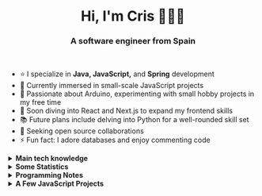 <h1 align="center">Hi, I'm Cris 👋👩‍💻</h1>
<h3 align="center">A software engineer from Spain</h3>

<br />

- ⭐ I specialize in <strong>Java, JavaScript,</strong> and <strong>Spring</strong> development 
- 🚀 Currently immersed in small-scale JavaScript projects 
- 🤖 Passionate about Arduino, experimenting with small hobby projects in my free time 
- 🌱 Soon diving into React and Next.js to expand my frontend skills 
- 📚 Future plans include delving into Python for a well-rounded skill set 
- 🤝 Seeking open source collaborations 
- ⚡ Fun fact: I adore databases and enjoy commenting code

<details>
<summary><strong>Main tech knowledge</strong></summary>
<ul>
  <li>
    <p>
      <p><strong>Back-end Development</strong></p>
      <img alt="java" src="https://img.shields.io/badge/-Java-EC2023?style=flat-square&logo=openjdk&logoColor=white" />
      <img alt="spring" src="https://img.shields.io/badge/-Spring-6DB33F?style=flat-square&logo=spring&logoColor=white" />
      <img alt="springboot" src="https://img.shields.io/badge/-Spring Boot-6DB33F?style=flat-square&logo=springboot&logoColor=white" />
      <img alt="hibernate" src="https://img.shields.io/badge/-Hibernate-59666C?style=flat-square&logo=hibernate&logoColor=white" />
      <img alt="postgresql" src="https://img.shields.io/badge/-PostgreSQL-4169E1?style=flat-square&logo=postgresql&logoColor=white" />
      <img alt="mariadb" src="https://img.shields.io/badge/-MariaDB-003545?style=flat-square&logo=mariadb&logoColor=white" />
    </p>
  </li>
  <li>
    <p>
      <p><strong>Front-end Development</strong></p>
      <img alt="html5" src="https://img.shields.io/badge/-HTML5-E34F26?style=flat-square&logo=html5&logoColor=white" />
      <img alt="css3" src="https://img.shields.io/badge/-CSS3-1572B6?style=flat-square&logo=css3&logoColor=white" />
      <img alt="javascript" src="https://img.shields.io/badge/-JavaScript-F7DF1E?style=flat-square&logo=javascript&logoColor=black" />
      <img alt="react" src="https://img.shields.io/badge/React-097FA5?style=flat-square&logo=react&logoColor=white" />
      <img alt="TailwindCSS" src="https://img.shields.io/badge/Tailwind CSS-%2338B2AC.svg?style=flat-square&logo=tailwind-css&logoColor=white" />
    </p>
  </li>
  <li>
    <p>
      <p><strong>IDEs</strong></p>
      <img alt="visualstudiocode" src="https://img.shields.io/badge/-Visual Studio Code-007ACC?style=flat-square&logo=visualstudiocode&logoColor=white" />
      <img alt="intellijidea" src="https://img.shields.io/badge/-IntelliJ Idea-000000?style=flat-square&logo=intellijidea&logoColor=white" />
      <img alt="eclipseide" src="https://img.shields.io/badge/-Eclipse IDE-2C2255?style=flat-square&logo=eclipseide&logoColor=white" />
    </p>
  </li>
  <li>
    <p>
      <p>
        <strong>Version Control and Miscellaneous</strong>
      </p>
      <img alt="git" src="https://img.shields.io/badge/-Git-F05032?style=flat-square&logo=git&logoColor=white" />
      <img alt="github" src="https://img.shields.io/badge/-GitHub-181717?style=flat-square&logo=github&logoColor=white" />
      <img alt="arduino" src="https://img.shields.io/badge/-Arduino-00878F?style=flat-square&logo=arduino&logoColor=white" />
      <img alt="postman" src="https://img.shields.io/badge/-Postman-FF6C37?style=flat-square&logo=postman&logoColor=white" />
      <img alt="figma" src="https://img.shields.io/badge/Figma-%23F24E1E.svg?style=flat-square&logo=figma&logoColor=white" />
    </p>
  </li>
</ul>
</details>
<details>
<summary><strong>Some Statistics</strong></summary>
<div align="center">
  <br />
  <img
    src="https://github-readme-stats.vercel.app/api?username=criscorreas&show_icons=true&bg_color=00000000&title_color=cf4054&icon_color=f0959c&text_color=83344a&border_color=d8c2b5"
    alt="GitHub Statistics CrisCorreaS"
    align="left"
  />
  <img
    src="https://github-readme-stats.vercel.app/api/top-langs/?username=criscorreas&layout=donut&title_color=cf4054&icon_color=f0959c&text_color=83344a&border_color=d8c2b5"
    alt="Top Languages Statistics CrisCorreaS"
  />

  ![GitHub
  Streak](https://github-readme-streak-stats.herokuapp.com?user=criscorreas&theme=shadow-red&date_format=j%20M%5B%20Y%5D&card_width=454)
</div>
</details>
<details>
<summary><strong>Programming Notes</strong></summary>
<div align="center">
  <br />
  <p align="center">
    <a href="https://github.com/CrisCorreaS/apuntes-java">
      <img
        align="center"
        src="https://github-readme-stats.vercel.app/api/pin/?username=criscorreas&repo=apuntes-java"
        alt="Readme Card Apuntes Java"
      />
    </a>
    <a href="https://github.com/CrisCorreaS/apuntes-javascript">
      <img
        align="center"
        src="https://github-readme-stats.vercel.app/api/pin/?username=criscorreas&repo=apuntes-javascript&theme=shadow-red"
        alt="Readme Card Apuntes JavaScript"
      />
    </a>
    <a href="https://github.com/CrisCorreaS/apuntes-html-css-xml">
      <img
        align="center"
        src="https://github-readme-stats.vercel.app/api/pin/?username=criscorreas&repo=apuntes-html-css-xml"
        alt="Readme Card Apuntes HTML, CSS y XML"
      />
    </a>
    <a href="https://github.com/CrisCorreaS/trucos-vscode">
      <img
        align="center"
        src="https://github-readme-stats.vercel.app/api/pin/?username=criscorreas&repo=trucos-vscode&theme=shadow-red"
        alt="Readme Card Trucos VSCode"
      />
    </a>
  </p>
</div>
</details>
<details>
<summary><strong>A Few JavaScript Projects</strong></summary>
<div align="center">
  <br />
  <p align="center">
    <a href="https://github.com/CrisCorreaS/password-generator">
      <img
        align="center"
        src="https://github-readme-stats.vercel.app/api/pin/?username=criscorreas&repo=password-generator"
        alt="Readme Card Password Generator"
      />
    </a>
    <a href="https://github.com/CrisCorreaS/three-themed-calculator">
      <img
        align="center"
        src="https://github-readme-stats.vercel.app/api/pin/?username=criscorreas&repo=three-themed-calculator"
        alt="Readme Card Three Themed Calculator"
      />
    </a>
    <a href="https://github.com/CrisCorreaS/login-page">
      <img
        align="center"
        src="https://github-readme-stats.vercel.app/api/pin/?username=criscorreas&repo=login-page&theme=shadow-red"
        alt="Readme Card Login Page"
      />
    </a>
  </p>
</div>
</details>
